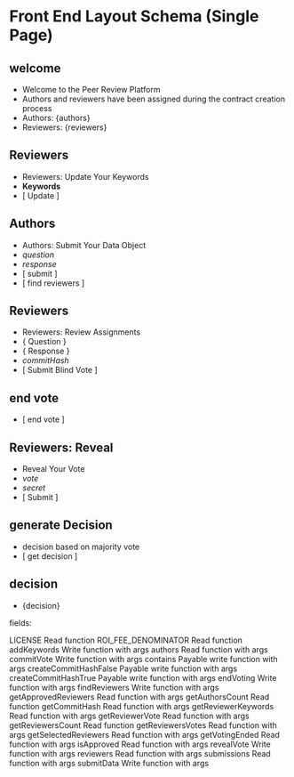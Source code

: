 # Front End Layout Schema (Single Page)

## welcome
- Welcome to the Peer Review Platform
- Authors and reviewers have been assigned during the contract creation process
- Authors: {authors}
- Reviewers: {reviewers}

## Reviewers
- Reviewers: Update Your Keywords
- __Keywords__
- [ Update ]

## Authors
- Authors: Submit Your Data Object
- _question_
- _response_
- [ submit ]
- [ find reviewers ]

## Reviewers
- Reviewers: Review Assignments
- { Question }
- { Response }
- _commitHash_
- [ Submit Blind Vote ]

## end vote
- [ end vote ]

## Reviewers: Reveal
- Reveal Your Vote
- _vote_
- _secret_
- [ Submit ]

## generate Decision
- decision based on majority vote
- [ get decision ]

## decision
- {decision}


fields:

LICENSE Read function
ROI_FEE_DENOMINATOR Read function
addKeywords Write function with args
authors Read function with args
commitVote  Write function with args
contains  Payable write function with args
createCommitHashFalse Payable write function with args
createCommitHashTrue  Payable write function with args
endVoting Write function with args
findReviewers Write function with args
getApprovedReviewers  Read function with args
getAuthorsCount Read function
getCommitHash Read function with args
getReviewerKeywords Read function with args
getReviewerVote Read function with args
getReviewersCount Read function
getReviewersVotes Read function with args
getSelectedReviewers  Read function with args
getVotingEnded  Read function with args
isApproved  Read function with args
revealVote  Write function with args
reviewers Read function with args
submissions Read function with args
submitData  Write function with args
